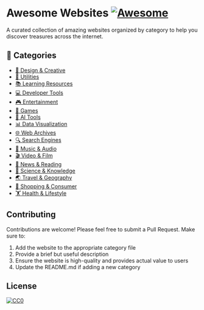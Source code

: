 # Awesome Websites [![Awesome](https://awesome.re/badge.svg)](https://awesome.re)

A curated collection of amazing websites organized by category to help you discover treasures across the internet.

## 🧭 Categories

- [🎨 Design & Creative](categories/design-creative.md)
- [🔧 Utilities](categories/utilities.md)
- [📚 Learning Resources](categories/learning.md)
- [💻 Developer Tools](categories/dev-tools.md)
- [🎮 Entertainment](categories/entertainment.md)
- [🎲 Games](categories/games.md)
- [🤖 AI Tools](categories/ai-tools.md)
- [📊 Data Visualization](categories/data-viz.md)
- [🌐 Web Archives](categories/web-archives.md)
- [🔍 Search Engines](categories/search-engines.md)
- [🎵 Music & Audio](categories/music-audio.md)
- [🎬 Video & Film](categories/video.md)
- [📰 News & Reading](categories/news-reading.md)
- [🧪 Science & Knowledge](categories/science.md)
- [🌏 Travel & Geography](categories/travel-geography.md)
- [🛒 Shopping & Consumer](categories/shopping.md)
- [🏋️ Health & Lifestyle](categories/health-lifestyle.md)

## Contributing

Contributions are welcome! Please feel free to submit a Pull Request. Make sure to:

1. Add the website to the appropriate category file
2. Provide a brief but useful description
3. Ensure the website is high-quality and provides actual value to users
4. Update the README.md if adding a new category

## License

[![CC0](https://i.creativecommons.org/p/zero/1.0/88x31.png)](https://creativecommons.org/publicdomain/zero/1.0/)
